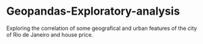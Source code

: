 # Geopandas-Exploratory-analysis
Exploring the correlation of some geografical and urban features of the city of Rio de Janeiro and house price.
